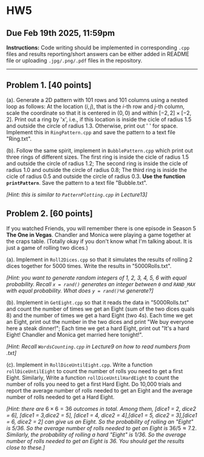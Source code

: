 # HW5

## Due Feb 19th 2025, 11:59pm

**Instructions:** 
Code writing should be implemented in corresponding `.cpp` files and results reporting/short answers can be either added in README file or uploading `.jpg/.png/.pdf` files in the repository.

---------------------------------------------------------------------------------------------------------------------------------------

## Problem 1. [40 points]

(a). Generate a 2D pattern with 101 rows and 101 columns using a nested loop as follows: At the location $(i,j)$, that is the $i$-th row and $j$-th column, scale the coordinate so that it is centered in $(0,0)$ and within $[-2,2]\times[-2,2]$. Print out a ring by 'x', i.e., if this location is inside the cicle of radius 1.5 and outside the circle of radius 1.3. Otherwise, print out ' ' for space. Implement this in `RingPattern.cpp` and save the pattern to a text file "Ring.txt".

(b). Follow the same spirit, implement in `BubblePattern.cpp` which print out three rings of different sizes. The first ring is inside the cicle of radius 1.5 and outside the circle of radius 1.2; The second ring is inside the cicle of radius 1.0 and outside the circle of radius 0.8; The third ring is inside the cicle of radius 0.5 and outside the circle of radius 0.3. **Use the function `printPattern`**. Save the pattern to a text file "Bubble.txt".

*[Hint: this is similar to `PatternPlotting.cpp` in Lecture13]*

## Problem 2. [60 points]

If you watched Friends, you will remember there is one episode in Season 5 **The One in Vegas**. Chandler and Monica were playing a game together at the craps table. (Totally okay if you don't know what I'm talking about. It is just a game of rolling two dices.)

(a). Implement in `Roll2Dices.cpp` so that it simulates the results of rolling 2 dices together for 5000 times. Write the results in "5000Rolls.txt".

*[Hint: you want to generate random integers of 1, 2, 3, 4, 5, 6 with equal probability. Recall `x = rand()` generates an integer between `0` and `RAND_MAX` with equal probability. What does `y = rand()%6` generate?]*


(b). Implement in `GetEight.cpp` so that it reads the data in "5000Rolls.txt" and count the number of times we get an Eight (sum of the two dices quals 8) and the number of times we get a hard Eight (two 4s). Each time we get an Eight, print out the number in the two dices and print "We buy everyone here a steak dinner!"; Each time we get a hard Eight, print out "It's a hard Eight! Chandler and Monica get married here tonight!".

*[Hint: Recall `WordsCounting.cpp` in Lecture9 on how to read numbers from .txt]*


(c). Implement in `RollDiceUntilEight.cpp`. Write a function   `rollDiceUntilEight` to count the number of rolls you need to get a first Eight. Similarly, Write a function   `rollDiceUntilHardEight` to count the number of rolls you need to get a first Hard Eight. Do 10,000 trials and report the average number of rolls needed to get an Eight and the average number of rolls needed to get a Hard Eight.

*[Hint: there are* $6 \times 6 = 36$ *outcomes in total. Among them, [dice1 = 2, dice2 = 6], [dice1 = 3,dice2 = 5], [dice1 = 4, dice2 = 4],[dice1 = 5, dice2 = 3],[dice1 = 6, dice2 = 2] can give us an Eight. So the probability of rolling an "Eight" is 5/36. So the average number of rolls needed to get an Eight is* $36/5\approx 7.2$. *Similarly,  the probability of rolling a hard "Eight" is 1/36. So the average number of rolls needed to get an Eight is 36. You should get the results close to these.]*


